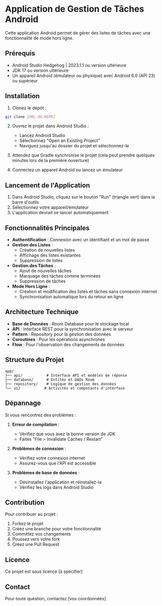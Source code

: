 # Application de Gestion de Tâches Android

Cette application Android permet de gérer des listes de tâches avec une fonctionnalité de mode hors ligne.

## Prérequis

- Android Studio Hedgehog | 2023.1.1 ou version ultérieure
- JDK 17 ou version ultérieure
- Un appareil Android (émulateur ou physique) avec Android 6.0 (API 23) ou supérieur

## Installation

1. Clonez le dépôt :
```bash
git clone [URL_DU_REPO]
```

2. Ouvrez le projet dans Android Studio :
   - Lancez Android Studio
   - Sélectionnez "Open an Existing Project"
   - Naviguez jusqu'au dossier du projet et sélectionnez-le

3. Attendez que Gradle synchronise le projet (cela peut prendre quelques minutes lors de la première ouverture)

4. Connectez un appareil Android ou lancez un émulateur

## Lancement de l'Application

1. Dans Android Studio, cliquez sur le bouton "Run" (triangle vert) dans la barre d'outils
2. Sélectionnez votre appareil/émulateur
3. L'application devrait se lancer automatiquement

## Fonctionnalités Principales

- **Authentification** : Connexion avec un identifiant et un mot de passe
- **Gestion des Listes** : 
  - Création de nouvelles listes
  - Affichage des listes existantes
  - Suppression de listes
- **Gestion des Tâches** :
  - Ajout de nouvelles tâches
  - Marquage des tâches comme terminées
  - Suppression de tâches
- **Mode Hors Ligne** :
  - Création et modification des listes et tâches sans connexion internet
  - Synchronisation automatique lors du retour en ligne

## Architecture Technique

- **Base de Données** : Room Database pour le stockage local
- **API** : Interface REST pour la synchronisation avec le serveur
- **Pattern** : Repository pour la gestion des données
- **Coroutines** : Pour les opérations asynchrones
- **Flow** : Pour l'observation des changements de données

## Structure du Projet

```
app/
├── api/           # Interface API et modèles de réponse
├── database/      # Entités et DAOs Room
├── repository/    # Logique de gestion des données
└── ui/           # Activités et composants d'interface
```

## Dépannage

Si vous rencontrez des problèmes :

1. **Erreur de compilation** :
   - Vérifiez que vous avez la bonne version de JDK
   - Faites "File > Invalidate Caches / Restart"

2. **Problèmes de connexion** :
   - Vérifiez votre connexion internet
   - Assurez-vous que l'API est accessible

3. **Problèmes de base de données** :
   - Désinstallez l'application et réinstallez-la
   - Vérifiez les logs dans Android Studio

## Contribution

Pour contribuer au projet :

1. Forkez le projet
2. Créez une branche pour votre fonctionnalité
3. Committez vos changements
4. Poussez vers votre fork
5. Créez une Pull Request

## Licence

Ce projet est sous licence [à spécifier]

## Contact

Pour toute question, contactez [vos coordonnées] 